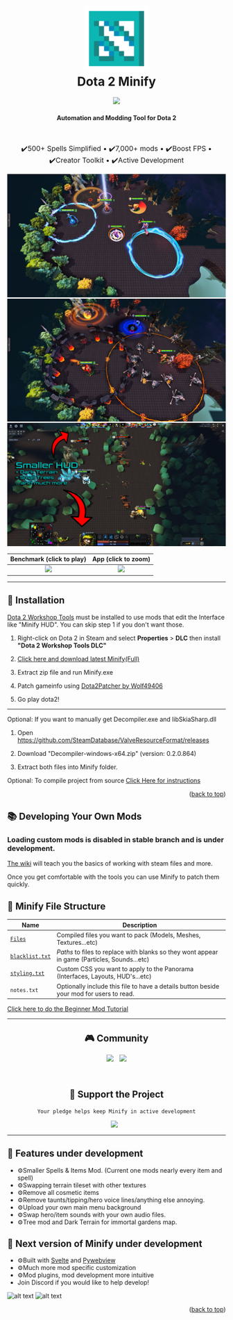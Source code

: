 <!-- PROJECT LOGO -->
<h1 align="center">
  <a href="http://www.amitmerchant.com/electron-markdownify"><img src="bin/images/logo.png" alt="Markdownify" width="150"></a>
  <br>
  Dota 2 Minify
  <br>
</h1>

<p align="center">
  <img src="https://img.shields.io/badge/License-GPLv3-blue.svg">
</p>

<h4 align="center" style="font-weight: bold;">Automation and Modding Tool for Dota 2</h4>

<br>

<p align="center" style="font-size: 16px">
  <span>✔️500+ Spells Simplified •</span>
  <span>✔️7,000+ mods •</span>
  <span>✔️Boost FPS •</span>
  <span>✔️Creator Toolkit •</span>
  <span>✔️Active Development</span>
</p>

<p align="center">
    <img src="bin/images/screenshot-1.png">
    <img src="bin/images/screenshot-2.png">
    <img src="bin/images/screenshot-3.png">
    <!-- <img src="bin/images/gui.png"> -->
</p>

<!-- [![Benchmark](https://i.imgur.com/Lglso6f.pngg)](https://www.youtube.com/watch?v=0TuS7qbgsQQ") -->

|                               Benchmark (click to play)                               |          App (click to zoom)          |
| :-----------------------------------------------------------------------------------: | :-----------------------------------: |
| [![](https://i.imgur.com/Lglso6f.pngg)](https://www.youtube.com/watch?v=0TuS7qbgsQQ") | ![](https://i.imgur.com/brFM4HX.jpg) |

<hr>

## :rocket: Installation

[Dota 2 Workshop Tools](https://developer.valvesoftware.com/wiki/Dota_2_Workshop_Tools) must be installed to use mods that edit the Interface like "Minify HUD". You can skip step 1 if you don't want those.

1. Right-click on Dota 2 in Steam and select **Properties** > **DLC** then install **"Dota 2 Workshop Tools DLC"**

2. [Click here and download latest Minify(Full)](https://github.com/robbyz512/dota2-minify/releases)

3. Extract zip file and run Minify.exe

4. Patch gameinfo using [Dota2Patcher by Wolf49406](https://github.com/Wolf49406/Dota2Patcher/releases)

5. Go play dota2!

<hr>

Optional: If you want to manually get Decompiler.exe and libSkiaSharp.dll

1. Open https://github.com/SteamDatabase/ValveResourceFormat/releases

2. Download "Decompiler-windows-x64.zip" (version: 0.2.0.864)

3. Extract both files into Minify folder.

Optional: To compile project from source [Click Here for instructions](https://github.com/robbyz512/dota2-minify/wiki/Minify#compiling-minify)

<p align="right">(<a href="#top">back to top</a>)</p>

<!-- ABOUT THE PROJECT -->

## :books: Developing Your Own Mods

### Loading custom mods is disabled in stable branch and is under development.

[The wiki](https://github.com/robbyz512/dota2-minify/wiki) will teach you the basics of working with steam files and more.

Once you get comfortable with the tools you can use Minify to patch them quickly.

## :open_file_folder: Minify File Structure

| Name                                                                                  | Description                                                                                   |
| ------------------------------------------------------------------------------------- | --------------------------------------------------------------------------------------------- |
| [`Files`](https://github.com/robbyz512/dota2-minify/wiki/Minify#files)                | Compiled files you want to pack (Models, Meshes, Textures...etc)                              |
| [`blacklist.txt`](https://github.com/robbyz512/dota2-minify/wiki/Minify#blacklisttxt) | _Paths_ to files to replace with blanks so they wont appear in game (Particles, Sounds...etc) |
| [`styling.txt`](https://github.com/robbyz512/dota2-minify/wiki/Minify#stylingtxt)     | Custom CSS you want to apply to the Panorama (Interfaces, Layouts, HUD's...etc)               |
| `notes.txt`                                                                           | Optionally include this file to have a details button beside your mod for users to read.      |

[Click here to do the Beginner Mod Tutorial](https://github.com/robbyz512/dota2-minify/wiki/Minify#create-your-first-mod-tutorial)

<hr>

<div align="center">

## :video_game: Community

<a href="https://discord.gg/2YDnqpbcKM"><img style="margin-right: 10px" src="https://img.shields.io/badge/Discord-%237289DA.svg?style=for-the-badge&logo=discord&logoColor=white"></a>
<a href="https://github.com/robbyz512/dota2-minify/wiki"><img src="https://img.shields.io/badge/Github_Wiki-%23000000.svg?style=for-the-badge"></a>

<br>

## :gem: Support the Project

    Your pledge helps keep Minify in active development

<a href="https://www.patreon.com/minify"><img style="margin-right: 10px;" src="https://c5.patreon.com/external/logo/become_a_patron_button@2x.png" width="160"></a>

</div>

<hr>

## :wrench: Features under development

-   ⚙️Smaller Spells & Items Mod. (Current one mods nearly every item and spell)
-   ⚙️Swapping terrain tileset with other textures
-   ⚙️Remove all cosmetic items
-   ⚙️Remove taunts/tipping/hero voice lines/anything else annoying.
-   ⚙️Upload your own main menu background
-   ⚙️Swap hero/item sounds with your own audio files.
-   ⚙️Tree mod and Dark Terrain for immortal gardens map.

## 🔨 Next version of Minify under development

-   ⚙️Built with [Svelte](https://github.com/sveltejs/svelte) and [Pywebview](https://github.com/r0x0r/pywebview)
-   ⚙️Much more mod specific customization
-   ⚙️Mod plugins, mod development more intuitive
-   Join Discord if you would like to help develop!

![alt text](https://i.imgur.com/chp63hH.png)
![alt text](https://i.imgur.com/Dn4hD69.png)

<p align="right">(<a href="#top">back to top</a>)</p>
